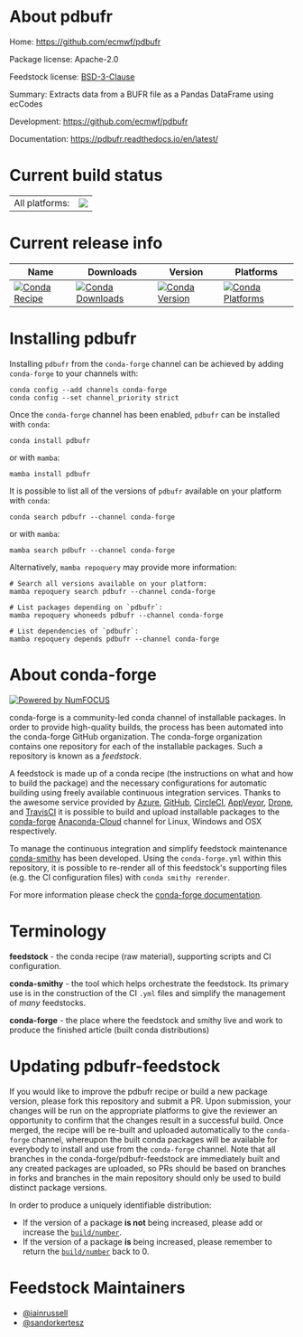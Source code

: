 About pdbufr
============

Home: https://github.com/ecmwf/pdbufr

Package license: Apache-2.0

Feedstock license: [BSD-3-Clause](https://github.com/conda-forge/pdbufr-feedstock/blob/main/LICENSE.txt)

Summary: Extracts data from a BUFR file as a Pandas DataFrame using ecCodes

Development: https://github.com/ecmwf/pdbufr

Documentation: https://pdbufr.readthedocs.io/en/latest/

Current build status
====================


<table><tr><td>All platforms:</td>
    <td>
      <a href="https://dev.azure.com/conda-forge/feedstock-builds/_build/latest?definitionId=18204&branchName=main">
        <img src="https://dev.azure.com/conda-forge/feedstock-builds/_apis/build/status/pdbufr-feedstock?branchName=main">
      </a>
    </td>
  </tr>
</table>

Current release info
====================

| Name | Downloads | Version | Platforms |
| --- | --- | --- | --- |
| [![Conda Recipe](https://img.shields.io/badge/recipe-pdbufr-green.svg)](https://anaconda.org/conda-forge/pdbufr) | [![Conda Downloads](https://img.shields.io/conda/dn/conda-forge/pdbufr.svg)](https://anaconda.org/conda-forge/pdbufr) | [![Conda Version](https://img.shields.io/conda/vn/conda-forge/pdbufr.svg)](https://anaconda.org/conda-forge/pdbufr) | [![Conda Platforms](https://img.shields.io/conda/pn/conda-forge/pdbufr.svg)](https://anaconda.org/conda-forge/pdbufr) |

Installing pdbufr
=================

Installing `pdbufr` from the `conda-forge` channel can be achieved by adding `conda-forge` to your channels with:

```
conda config --add channels conda-forge
conda config --set channel_priority strict
```

Once the `conda-forge` channel has been enabled, `pdbufr` can be installed with `conda`:

```
conda install pdbufr
```

or with `mamba`:

```
mamba install pdbufr
```

It is possible to list all of the versions of `pdbufr` available on your platform with `conda`:

```
conda search pdbufr --channel conda-forge
```

or with `mamba`:

```
mamba search pdbufr --channel conda-forge
```

Alternatively, `mamba repoquery` may provide more information:

```
# Search all versions available on your platform:
mamba repoquery search pdbufr --channel conda-forge

# List packages depending on `pdbufr`:
mamba repoquery whoneeds pdbufr --channel conda-forge

# List dependencies of `pdbufr`:
mamba repoquery depends pdbufr --channel conda-forge
```


About conda-forge
=================

[![Powered by
NumFOCUS](https://img.shields.io/badge/powered%20by-NumFOCUS-orange.svg?style=flat&colorA=E1523D&colorB=007D8A)](https://numfocus.org)

conda-forge is a community-led conda channel of installable packages.
In order to provide high-quality builds, the process has been automated into the
conda-forge GitHub organization. The conda-forge organization contains one repository
for each of the installable packages. Such a repository is known as a *feedstock*.

A feedstock is made up of a conda recipe (the instructions on what and how to build
the package) and the necessary configurations for automatic building using freely
available continuous integration services. Thanks to the awesome service provided by
[Azure](https://azure.microsoft.com/en-us/services/devops/), [GitHub](https://github.com/),
[CircleCI](https://circleci.com/), [AppVeyor](https://www.appveyor.com/),
[Drone](https://cloud.drone.io/welcome), and [TravisCI](https://travis-ci.com/)
it is possible to build and upload installable packages to the
[conda-forge](https://anaconda.org/conda-forge) [Anaconda-Cloud](https://anaconda.org/)
channel for Linux, Windows and OSX respectively.

To manage the continuous integration and simplify feedstock maintenance
[conda-smithy](https://github.com/conda-forge/conda-smithy) has been developed.
Using the ``conda-forge.yml`` within this repository, it is possible to re-render all of
this feedstock's supporting files (e.g. the CI configuration files) with ``conda smithy rerender``.

For more information please check the [conda-forge documentation](https://conda-forge.org/docs/).

Terminology
===========

**feedstock** - the conda recipe (raw material), supporting scripts and CI configuration.

**conda-smithy** - the tool which helps orchestrate the feedstock.
                   Its primary use is in the construction of the CI ``.yml`` files
                   and simplify the management of *many* feedstocks.

**conda-forge** - the place where the feedstock and smithy live and work to
                  produce the finished article (built conda distributions)


Updating pdbufr-feedstock
=========================

If you would like to improve the pdbufr recipe or build a new
package version, please fork this repository and submit a PR. Upon submission,
your changes will be run on the appropriate platforms to give the reviewer an
opportunity to confirm that the changes result in a successful build. Once
merged, the recipe will be re-built and uploaded automatically to the
`conda-forge` channel, whereupon the built conda packages will be available for
everybody to install and use from the `conda-forge` channel.
Note that all branches in the conda-forge/pdbufr-feedstock are
immediately built and any created packages are uploaded, so PRs should be based
on branches in forks and branches in the main repository should only be used to
build distinct package versions.

In order to produce a uniquely identifiable distribution:
 * If the version of a package **is not** being increased, please add or increase
   the [``build/number``](https://docs.conda.io/projects/conda-build/en/latest/resources/define-metadata.html#build-number-and-string).
 * If the version of a package **is** being increased, please remember to return
   the [``build/number``](https://docs.conda.io/projects/conda-build/en/latest/resources/define-metadata.html#build-number-and-string)
   back to 0.

Feedstock Maintainers
=====================

* [@iainrussell](https://github.com/iainrussell/)
* [@sandorkertesz](https://github.com/sandorkertesz/)

